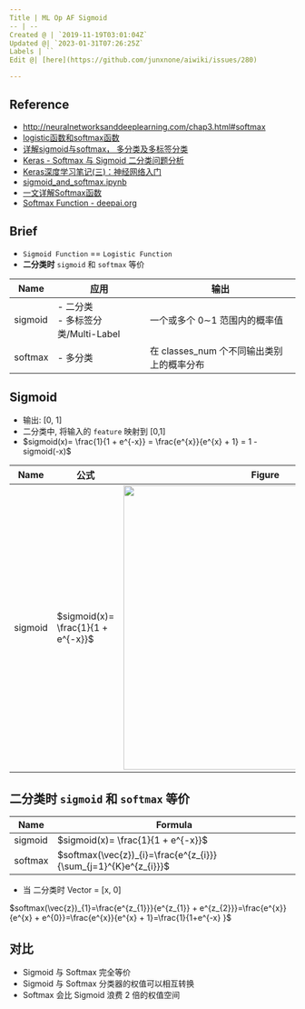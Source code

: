 ```yaml
---
Title | ML Op AF Sigmoid
-- | --
Created @ | `2019-11-19T03:01:04Z`
Updated @| `2023-01-31T07:26:25Z`
Labels | ``
Edit @| [here](https://github.com/junxnone/aiwiki/issues/280)

---
```

## Reference
- http://neuralnetworksanddeeplearning.com/chap3.html#softmax 
- [logistic函数和softmax函数](http://www.cnblogs.com/maybe2030/p/5678387.html)
- [详解sigmoid与softmax， 多分类及多标签分类](https://blog.csdn.net/uncle_ll/article/details/82778750)
- [Keras - Softmax 与 Sigmoid 二分类问题分析](https://www.aiuai.cn/aifarm679.html)
- [Keras深度学习笔记(三)：神经网络入门](https://xiaosheng.me/2018/11/24/article154/)
- [sigmoid_and_softmax.ipynb](https://gist.github.com/ypwhs/6905ebbda99d04621f9fc00417657ae2)
- [一文详解Softmax函数](https://zhuanlan.zhihu.com/p/105722023)
- [Softmax Function - deepai.org](https://deepai.org/machine-learning-glossary-and-terms/softmax-layer)


## Brief
- `Sigmoid Function` == `Logistic Function`
- **二分类时** `sigmoid` 和 `softmax` 等价


Name | 应用 | 输出
-- | -- | --
sigmoid | - 二分类<br>- 多标签分类/Multi-Label | 一个或多个 0∼1 范围内的概率值
softmax | - 多分类 | 在 classes_num 个不同输出类别上的概率分布


## Sigmoid
- 输出: [0, 1]
- 二分类中, 将输入的 `feature` 映射到 [0,1] 
- $sigmoid(x)= \frac{1}{1 + e^{-x}} = \frac{e^{x}}{e^{x} + 1} = 1 - sigmoid(-x)$

Name | 公式 | Figure
-- | -- | --
sigmoid | $sigmoid(x)= \frac{1}{1 + e^{-x}}$ | <img width="500px" src="https://user-images.githubusercontent.com/2216970/150644672-56f10a62-b025-4989-8ca0-05689e12a17f.png">




##  二分类时 `sigmoid` 和 `softmax` 等价

Name | Formula
-- | --
sigmoid | $sigmoid(x)= \frac{1}{1 + e^{-x}}$
softmax | $softmax(\vec{z})_{i}=\frac{e^{z_{i}}}{\sum_{j=1}^{K}e^{z_{i}}}$

- 当 二分类时 Vector = [x, 0]

$softmax(\vec{z})_{1}=\frac{e^{z_{1}}}{e^{z_{1}} + e^{z_{2}}}=\frac{e^{x}}{e^{x} + e^{0}}=\frac{e^{x}}{e^{x} + 1}=\frac{1}{1+e^{-x} }$

## 对比
- Sigmoid 与 Softmax 完全等价
- Sigmoid 与 Softmax 分类器的权值可以相互转换
- Softmax 会比 Sigmoid 浪费 2 倍的权值空间


